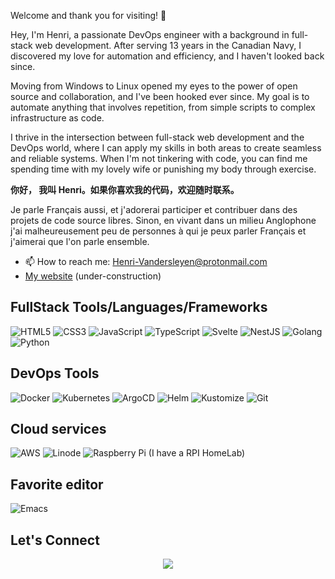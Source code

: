 Welcome and thank you for visiting! :wave:
 
Hey, I'm Henri, a passionate DevOps engineer with a background in full-stack web development. After serving 13 years in the Canadian Navy, I discovered my love for automation and efficiency, and I haven't looked back since.

Moving from Windows to Linux opened my eyes to the power of open source and collaboration, and I've been hooked ever since. My goal is to automate anything that involves repetition, from simple scripts to complex infrastructure as code.

I thrive in the intersection between full-stack web development and the DevOps world, where I can apply my skills in both areas to create seamless and reliable systems. When I'm not tinkering with code, you can find me spending time with my lovely wife or punishing my body through exercise.

**你好，
我叫 Henri。如果你喜欢我的代码，欢迎随时联系。**

Je parle Français aussi, et j'adorerai participer et contribuer dans des projets de code source libres. Sinon, en vivant dans un milieu Anglophone j'ai malheureusement peu de personnes à qui je peux parler Français et j'aimerai que l'on parle ensemble.

- 📫 How to reach me: Henri-Vandersleyen@protonmail.com
- [My website](https://professional-website-one.vercel.app/) (under-construction)



## FullStack Tools/Languages/Frameworks
![HTML5](https://img.shields.io/badge/-HTML5-%23E44D27?logo=html5&logoColor=ffffff)
![CSS3](https://img.shields.io/badge/-CSS3-%231572B6?logo=css3)
![JavaScript](https://img.shields.io/badge/-JavaScript-%23F7DF1C?logo=javascript&logoColor=000000&labelColor=%23F7DF1C&color=%23FFCE5A)
![TypeScript](https://img.shields.io/badge/-TypeScript-007ACC?logo=typescript&logoColor=white)
![Svelte](https://img.shields.io/badge/-Svelte-%61DAFBFF?logo=svelte&logoColor=%cc3900&labelColor=%61DAFB)
![NestJS](https://img.shields.io/badge/-NestJS-E0234E?logo=nestjs&logoColor=white)
![Golang](https://img.shields.io/badge/-Go-%2300ADD8?logo=go&logoColor=white)
![Python](https://img.shields.io/badge/-Python-%233776AB?logo=python&logoColor=ffffff)
## DevOps Tools
![Docker](https://img.shields.io/badge/-Docker-%232496ED?logo=docker&logoColor=ffffff)
![Kubernetes](https://img.shields.io/badge/-Kubernetes-%23326CE5?logo=kubernetes&logoColor=ffffff)
![ArgoCD](https://img.shields.io/badge/-ArgoCD-%233DCE9A?logo=argocd&logoColor=ffffff)
![Helm](https://img.shields.io/badge/-Helm-%230F1689?logo=helm&logoColor=white)
![Kustomize](https://img.shields.io/badge/-Kustomize-%230075A8?logo=kubernetes&logoColor=white)
![Git](https://img.shields.io/badge/-Git-%23F05032?logo=git&logoColor=%23ffffff)
## Cloud services 
![AWS](https://img.shields.io/badge/-AWS-%23FF9900?logo=amazon-aws&logoColor=ffffff)
![Linode](https://img.shields.io/badge/-Linode-%230097C6?logo=linode&logoColor=ffffff)
![Raspberry Pi](https://img.shields.io/badge/-Raspberry%20Pi-C51A4A?logo=Raspberry-Pi) (I have a RPI HomeLab)
## Favorite editor
![Emacs](https://img.shields.io/badge/-Emacs-%237F5AB6?logo=gnu-emacs&logoColor=white)

##  Let's Connect
<p align="center">
	<a href="https://www.linkedin.com/in/henri-vandersleyen-a25a8312b/" target="_blank"><img src="https://img.shields.io/badge/linkedin-%230077B5.svg?style=for-the-badge&logo=linkedin&logoColor=white"/></a>	
</p>
